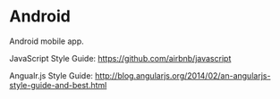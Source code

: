 Android
=======

Android mobile app.

JavaScript Style Guide: https://github.com/airbnb/javascript

Angualr.js Style Guide: http://blog.angularjs.org/2014/02/an-angularjs-style-guide-and-best.html



